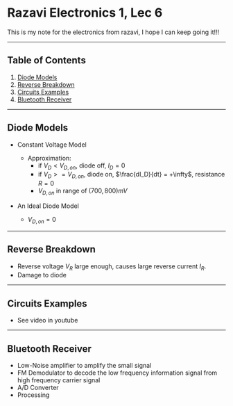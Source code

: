 # Razavi Electronics 1, Lec 6

This is my note for the electronics from razavi, I hope I can keep going it!!!

---

## Table of Contents

1. [Diode Models](#diode-models)
2. [Reverse Breakdown](#reverse-breakdown)
3. [Circuits Examples](#circuits-examples)
4. [Bluetooth Receiver](#bluetooth-receiver)

---
## Diode Models
+ Constant Voltage Model
    + Approximation:
        * if $V_D < V_{D, on}$, diode off, $I_D = 0$
        * if $V_D >= V_{D, on}$, diode on, $\frac{dI_D}{dt} = +\infty$, resistance $R = 0$
        * $V_{D, on}$ in range of $(700, 800)mV$

+ An Ideal Diode Model 
    + $V_{D, on} = 0$

---
## Reverse Breakdown
+ Reverse voltage $V_R$ large enough, causes large reverse current $I_R$.
+ Damage to diode 
---
## Circuits Examples
+ See video in youtube

--- 
## Bluetooth Receiver
+ Low-Noise amplifier to amplify the small signal 
+ FM Demodulator to decode the low frequency information signal from high frequency carrier signal 
+ A/D Converter 
+ Processing 
